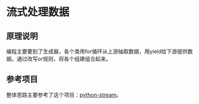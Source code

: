 # 流式处理数据

## 原理说明
编程主要要到了生成器，各个类用for循环从上游抽取数据，用yield给下游提供数据。通过改写or规则，将各个组建组合起来。

## 参考项目
整体思路主要参考了这个项目：[python-stream](https://github.com/sandabuliu/python-stream)。

